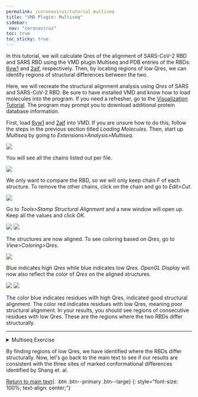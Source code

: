 ```yaml
---
permalink: /coronavirus/tutorial_multiseq
title: "VMD Plugin: Multiseq"
sidebar: 
 nav: "coronavirus"
toc: true
toc_sticky: true
---
```


In this tutorial, we will calculate Qres of the alignment of SARS-CoV-2 RBD and SARS RBD using the VMD plugin Multiseq and PDB entries of the RBDs: <a href="https://www.rcsb.org/structure/6vw1" target="_blank">6vw1</a> and <a href="https://www.rcsb.org/structure/2ajf" target="_blank">2ajf</a>, respectively. Then, by locating regions of low Qres, we can identify regions of structural differences between the two.

Here, we will recreate the structural alignment analysis using *Qres* of SARS and SARS-CoV-2 RBD. Be sure to have installed VMD and know how to load molecules into the program. If you need a refresher, go to the <a href="tutorial_visualization" target="_blank">Visualization Tutorial</a>. The program may prompt you to download additional protein database information.

First, load <a href="https://www.rcsb.org/structure/6vw1" target="_blank">6vw1</a> and <a href="https://www.rcsb.org/structure/2ajf" target="_blank">2ajf</a> into VMD. If you are unsure how to do this, follow the steps in the previous section titled *Loading Molecules*. Then, start up *Multiseq* by going to *Extensions>Analysis>Multiseq*.

<img src="../_pages/coronavirus/files/QresTutorial/Qres1.png">

You will see all the chains listed out per file. 

<img src="../_pages/coronavirus/files/QresTutorial/Qres2.png">

We only want to compare the RBD, so we will only keep chain F of each structure. To remove the other chains, click on the chain and go to *Edit>Cut*.

<img src="../_pages/coronavirus/files/QresTutorial/Qres3.png">

Go to *Tools>Stamp Structural Alignment* and a new window will open up. Keep all the values and click *OK*.

<img src="../_pages/coronavirus/files/QresTutorial/Qres4.png">
<img src="../_pages/coronavirus/files/QresTutorial/Qres5.png">

The structures are now aligned. To see coloring based on *Qres*, go to *View>Coloring>Qres*.

<img src="../_pages/coronavirus/files/QresTutorial/Qres6.png">

Blue indicates high *Qres* while blue indicates low *Qres*. *OpenGL Display* will now also reflect the color of *Qres* on the aligned structures. 

<img src="../_pages/coronavirus/files/QresTutorial/Qres7.png">

<img src="../_pages/coronavirus/files/QresTutorial/Qres8.png">

The color blue indicates residues with high Qres, indicated good structural alignment. The color red indicates residues with low Qres, meaning poor structural alignment. In your results, you should see regions of consecutive residues with low Qres. These are the regions where the two RBDs differ structurally.

<hr>

<details>
 <summary>Multiseq Exercise</summary>
 Try to perform structural alignment on SARS-CoV-2 Spike Chain A and SARS Spike Chain A. Use <a href="https://www.rcsb.org/structure/6vxx" target="_blank">6vxx</a> for SARS-CoV-2 and <a href="https://www.rcsb.org/structure/5xlr" target="_blank">5xlr</a> for SARS.
</details>

By finding regions of low Qres, we have identified where the RBDs differ structurally. Now, let's go back to the main text to see if our results are consistent with the three sites of marked conformational differences identified by Shang et. al.

[Return to main text](multiseq){: .btn .btn--primary .btn--large}
{: style="font-size: 100%; text-align: center;"}
